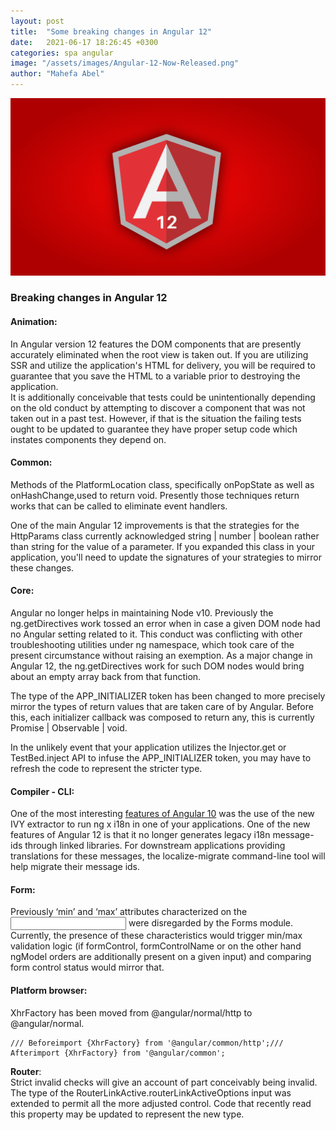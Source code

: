 ```yaml
---
layout: post
title:  "Some breaking changes in Angular 12"
date:   2021-06-17 18:26:45 +0300
categories: spa angular
image: "/assets/images/Angular-12-Now-Released.png"
author: "Mahefa Abel"
---
```


![WSO2 APIM](/assets/images/Angular-12-Now-Released.png)

### Breaking changes in Angular 12

#### Animation:

In Angular version 12 features the DOM components that are presently accurately eliminated when the root view is taken out. If you are utilizing SSR and utilize the application's HTML for delivery, you will be required to guarantee that you save the HTML to a variable prior to destroying the application.  
It is additionally conceivable that tests could be unintentionally depending on the old conduct by attempting to discover a component that was not taken out in a past test. However, if that is the situation the failing tests ought to be updated to guarantee they have proper setup code which instates components they depend on.

#### Common:

Methods of the PlatformLocation class, specifically onPopState as well as onHashChange,used to return void. Presently those techniques return works that can be called to eliminate event handlers.  

One of the main Angular 12 improvements is that the strategies for the HttpParams class currently acknowledged string | number | boolean rather than string for the value of a parameter. If you expanded this class in your application, you'll need to update the signatures of your strategies to mirror these changes.  

#### Core:

Angular no longer helps in maintaining Node v10. Previously the ng.getDirectives work tossed an error when in case a given DOM node had no Angular setting related to it. This conduct was conflicting with other troubleshooting utilities under ng namespace, which took care of the present circumstance without raising an exemption. As a major change in Angular 12, the ng.getDirectives work for such DOM nodes would bring about an empty array back from that function.

The type of the APP_INITIALIZER token has been changed to more precisely mirror the types of return values that are taken care of by Angular. Before this, each initializer callback was composed to return any, this is currently Promise <unknown> | Observable <unknown> | void.

In the unlikely event that your application utilizes the Injector.get or TestBed.inject API to infuse the APP_INITIALIZER token, you may have to refresh the code to represent the stricter type.

#### Compiler - CLI:

One of the most interesting  [features of Angular 10](https://www.angularminds.com/blog/article/top-features-of-new-angular-v10.html) was the use of the new IVY extractor to run ng x i18n in one of your applications. One of the new features of Angular 12 is that it no longer generates legacy i18n message-ids through linked libraries. For downstream applications providing translations for these messages, the localize-migrate command-line tool will help migrate their message ids.

#### Form:

Previously ‘min’ and ‘max’ attributes characterized on the <input type=" number"> were disregarded by the Forms module. Currently, the presence of these characteristics would trigger min/max validation logic (if formControl, formControlName or on the other hand ngModel orders are additionally present on a given input) and comparing form control status would mirror that.  

#### Platform browser:

XhrFactory has been moved from @angular/normal/http to @angular/normal.  

```
/// Beforeimport {XhrFactory} from '@angular/common/http';/// Afterimport {XhrFactory} from '@angular/common';
```

**Router**:  
Strict invalid checks will give an account of part conceivably being invalid. The type of the RouterLinkActive.routerLinkActiveOptions input was extended to permit all the more adjusted control. Code that recently read this property may be updated to represent the new type.
